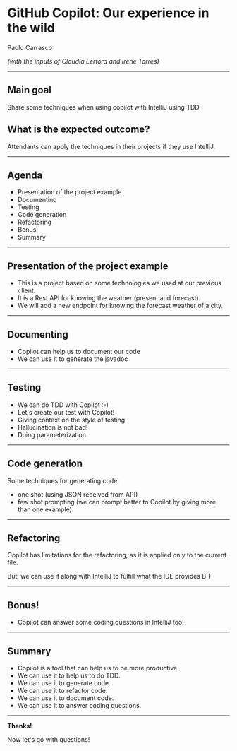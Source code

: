 GitHub Copilot: Our experience in the wild
==========================================

Paolo Carrasco

_(with the inputs of Claudia Lértora and Irene Torres)_

---

Main goal
---------

Share some techniques when using copilot with IntelliJ using TDD

What is the expected outcome?
-----------------------------

Attendants can apply the techniques in their projects if they use IntelliJ.

---

Agenda
------

- Presentation of the project example
- Documenting
- Testing
- Code generation
- Refactoring
- Bonus!
- Summary

---

Presentation of the project example
-----------------------------------

- This is a project based on some technologies we used at our previous client.
- It is a Rest API for knowing the weather (present and forecast).
- We will add a new endpoint for knowing the forecast weather of a city.

---

Documenting
-----------

- Copilot can help us to document our code
- We can use it to generate the javadoc

---

Testing
-------

- We can do TDD with Copilot :-)
- Let's create our test with Copilot!
- Giving context on the style of testing
- Hallucination is not bad!
- Doing parameterization

---

Code generation
---------------

Some techniques for generating code:

- one shot (using JSON received from API)
- few shot prompting (we can prompt better to Copilot by giving more than one example)

---

Refactoring
-----------

Copilot has limitations for the refactoring, as it is applied only to the current file.

But! we can use it along with IntelliJ to fulfill what the IDE provides B-)


---

Bonus!
------

- Copilot can answer some coding questions in IntelliJ too!

---

Summary
-------

- Copilot is a tool that can help us to be more productive.
- We can use it to help us to do TDD.
- We can use it to generate code.
- We can use it to refactor code.
- We can use it to document code.
- We can use it to answer coding questions.

---

__Thanks!__

Now let's go with questions! 
